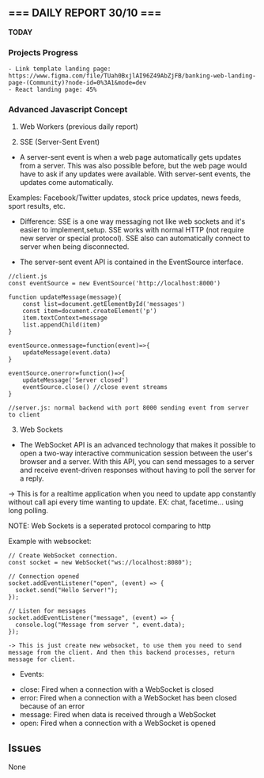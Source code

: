 ## === DAILY REPORT 30/10 ===

**TODAY**

### Projects Progress

    - Link template landing page: https://www.figma.com/file/TUah0BxjlAI96Z49AbZjFB/banking-web-landing-page-(Community)?node-id=0%3A1&mode=dev
    - React landing page: 45%

### Advanced Javascript Concept

1. Web Workers (previous daily report)

2. SSE (Server-Sent Event)

- A server-sent event is when a web page automatically gets updates from a server. This was also possible before, but the web page would have to ask if any updates were available. With server-sent events, the updates come automatically.

Examples: Facebook/Twitter updates, stock price updates, news feeds, sport results, etc.

- Difference: SSE is a one way messaging not like web sockets and it's easier to implement,setup. SSE works with normal HTTP (not require new server or special protocol). SSE also can automatically connect to server when being disconnected.

- The server-sent event API is contained in the EventSource interface.

```
//client.js
const eventSource = new EventSource('http://localhost:8000')

function updateMessage(message){
    const list=document.getElementById('messages')
    const item=document.createElement('p')
    item.textContext=message
    list.appendChild(item)
}

eventSource.onmessage=function(event)=>{
    updateMessage(event.data)
}

eventSource.onerror=function()=>{
    updateMessage('Server closed')
    eventSource.close() //close event streams
}

//server.js: normal backend with port 8000 sending event from server to client
```

3. Web Sockets

- The WebSocket API is an advanced technology that makes it possible to open a two-way interactive communication session between the user's browser and a server. With this API, you can send messages to a server and receive event-driven responses without having to poll the server for a reply.

-> This is for a realtime application when you need to update app constantly without call api every time wanting to update. EX: chat, facetime... using long polling.

NOTE: Web Sockets is a seperated protocol comparing to http

Example with websocket:

```
// Create WebSocket connection.
const socket = new WebSocket("ws://localhost:8080");

// Connection opened
socket.addEventListener("open", (event) => {
  socket.send("Hello Server!");
});

// Listen for messages
socket.addEventListener("message", (event) => {
  console.log("Message from server ", event.data);
});

-> This is just create new websocket, to use them you need to send message from the client. And then this backend processes, return message for client.
```

- Events:

* close: Fired when a connection with a WebSocket is closed
* error: Fired when a connection with a WebSocket has been closed because of an error
* message: Fired when data is received through a WebSocket
* open: Fired when a connection with a WebSocket is opened

## Issues

None
